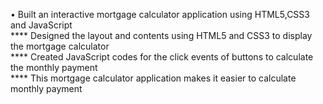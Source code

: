 •	Built an interactive mortgage calculator application using HTML5,CSS3 and JavaScript  
**** Designed the layout and contents using HTML5 and CSS3 to display the mortgage calculator  
**** Created  JavaScript codes for the click events of buttons to calculate the monthly payment  
**** This mortgage calculator application makes it easier to calculate monthly payment  

